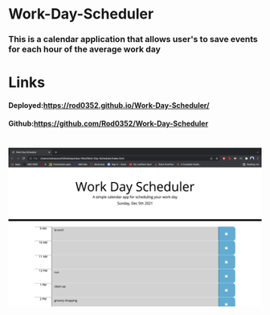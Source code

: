 # Work-Day-Scheduler

### This is a calendar application that allows user's to save events for each hour of the average work day


#

# Links
#### Deployed:https://rod0352.github.io/Work-Day-Scheduler/
#### Github:https://github.com/Rod0352/Work-Day-Scheduler

#

![Screenshot](./assets/SSWDS.png)
